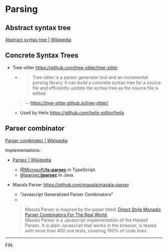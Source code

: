 # Parsing


## Abstract syntax tree

[Abstract syntax tree | Wikipedia](https://en.wikipedia.org/wiki/Abstract_syntax_tree)


## Concrete Syntax Trees

- Tree-sitter https://github.com/tree-sitter/tree-sitter
    * > Tree-sitter is a parser generator tool and an incremental parsing library. It can build a concrete syntax tree for a source file and efficiently update the syntax tree as the source file is edited.
    > -- https://tree-sitter.github.io/tree-sitter/

    * Used by Helix https://github.com/helix-editor/helix


## Parser combinator

[Parser combinator | Wikipedia](https://en.wikipedia.org/wiki/Parser_combinator)

Implementations:
- [Parsec | Wikipedia](https://en.wikipedia.org/wiki/Parsec_(parser))
    * [@Microsoft/**ts-parsec**](https://github.com/microsoft/ts-parsec) in TypeScript.
    * [@jparsec/**jparsec**](https://github.com/jparsec/jparsec) in Java.

- Masala Parser https://github.com/masala/masala-parser
    * "Javascript Generalized Parser Combinators"
    *
    > Masala Parser is inspired by the paper titled: [Direct Style Monadic Parser Combinators For The Real World](https://www.microsoft.com/en-us/research/wp-content/uploads/2016/02/parsec-paper-letter.pdf). \
    > Masala Parser is a Javascript implementation of the Haskell Parsec. It is plain Javascript that works in the browser, is tested with more than 450 unit tests, covering 100% of code lines.

---

FIN.
